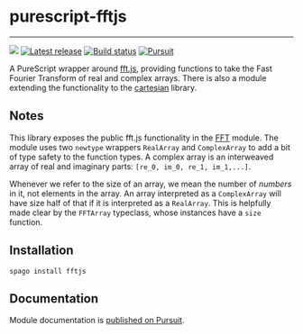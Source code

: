# purescript-fftjs
-----
![](https://img.shields.io/badge/built%20for-PureScript-1d222d.svg)
[![Latest release](http://img.shields.io/github/release/jeslie0/purescript-fftjs.svg)](https://github.com/jeslie0/purescript-fftjs/releases)
[![Build status](https://github.com/jeslie0/purescript-fftjs/workflows/CI/badge.svg?branch=master)](https://github.com/jeslie0/purescript-fftjs/actions?query=workflow%3ACI+branch%3Amaster)
[![Pursuit](https://pursuit.purescript.org/packages/purescript-fftjs/badge)](https://pursuit.purescript.org/packages/purescript-fftjs)

A PureScript wrapper around [fft.js](https://github.com/indutny/fft.js/), providing functions to take the Fast Fourier Transform of real and complex arrays. There is also a module extending the functionality to the [cartesian](https://github.com/Ebmtranceboy/purescript-cartesian) library.

## Notes
This library exposes the public fft.js functionality in the [FFT](./src/FFT.purs) module. The module uses two `newtype` wrappers `RealArray` and `ComplexArray` to add a bit of type safety to the function types. A complex array is an interweaved array of real and imaginary parts: `[re_0, im_0, re_1, im_1,...]`.

Whenever we refer to the size of an array, we mean the number of *numbers* in it, not elements in the array. An array interpreted as a `ComplexArray` will have size half of that if it is interpreted as a `RealArray`. This is helpfully made clear by the `FFTArray` typeclass, whose instances have a `size` function.

## Installation

```
spago install fftjs
```

## Documentation

Module documentation is [published on Pursuit](http://pursuit.purescript.org/packages/purescript-fftjs).
